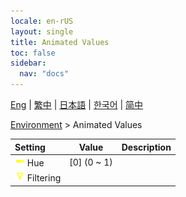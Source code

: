 ```yaml
---
locale: en-rUS
layout: single
title: Animated Values
toc: false
sidebar:
  nav: "docs"
---
```

[Eng](/dancexr/menu/2025.4/scene/auto_updates) | [繁中](/tw/dancexr/menu/2025.4/scene/auto_updates) | [日本語](/jp/dancexr/menu/2025.4/scene/auto_updates) | [한국어](/kr/dancexr/menu/2025.4/scene/auto_updates) | [简中](/zh/dancexr/menu/2025.4/scene/auto_updates)

[Environment](../menu#Environment) > Animated Values



| Setting | Value | Description |
| :--- | --- | :--- |
|<nobr>![slider icon](/images/icon/ic_slider.png) Hue</nobr>| [0] (0 ~ 1) | 
|<nobr>![filter icon](/images/icon/ic_filter.png) Filtering</nobr>|| 
